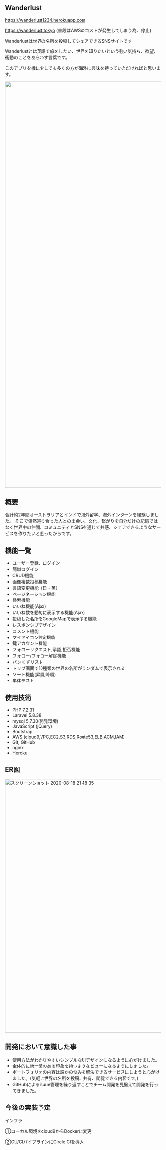 
## Wanderlust

https://wanderlust1234.herokuapp.com

https://wanderlust.tokyo
(普段はAWSのコストが発生してしまう為、停止)

Wanderlustは世界の名所を投稿してシェアできるSNSサイトです
<p>Wanderlustとは英語で旅をしたい、世界を知りたいという強い気持ち、欲望、衝動のことをあらわす言葉です。</p>
<p>このアプリを機に少しでも多くの方が海外に興味を持っていただければと思います。</p>
<p align="center">
 <img width="1316" alt="スクリーンショット 2020-08-18 1 41 01" src="https://user-images.githubusercontent.com/61537178/90506002-8b7c3480-e18e-11ea-8098-45297f59f31f.png">
</p>


## 概要

合計約2年間オーストラリアとインドで海外留学、海外インターンを経験しました。
そこで偶然巡り合った人との出会い、文化、繋がりを自分だけの記憶ではなく世界中の仲間、コミュニティとSNSを通じて共感、シェアできるようなサービスを作りたいと思ったからです。


## 機能一覧

- ユーザー登録、ログイン
- 簡単ログイン
- CRUD機能
- 画像複数投稿機能
- 言語変更機能（日・英）
- ページネーション機能
- 検索機能
- いいね機能(Ajax)
- いいね数を動的に表示する機能(Ajax)
- 投稿した名所をGoogleMapで表示する機能
- レスポンシブデザイン
- コメント機能
- マイアイコン設定機能
- 鍵アカウント機能
- フォローリクエスト,承認,拒否機能
- フォロー/フォロー解除機能
- パンくずリスト
- トップ画面で10種類の世界の名所がランダムで表示される
- ソート機能(昇順,降順)
- 単体テスト

## 使用技術

- PHP 7.2.31
- Laravel  5.8.38
- mysql 5.7.30(開発環境)
- JavaScript (jQuery)
- Bootstrap
- AWS (cloud9,VPC,EC2,S3,RDS,Route53,ELB,ACM,IAM)
- Git, GitHub
- nginx
- Heroku

## ER図

<img width="821" alt="スクリーンショット 2020-08-18 21 48 35" src="https://user-images.githubusercontent.com/61537178/90514786-9c33a700-e19c-11ea-9e3e-bab6f2076371.png">


## 開発において意識した事

- 使用方法がわかりやすいシンプルなUIデザインになるように心がけました。
- 全体的に統一感のある印象を持つようなビューになるようにしました。
- ポートフォリオの内容は誰かの悩みを解決できるサービスにしようと心がけました。(気軽に世界の名所を投稿、共有、閲覧できる内容です。)
- GitHubによるisuue管理を繰り返すことでチーム開発を見据えて開発を行ってきました。


## 今後の実装予定

インフラ

<p>①ローカル環境をcloud9からDockerに変更</p>
<p>②CU/CIパイプラインにCircle CIを導入</p>

